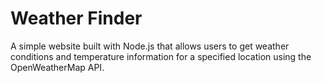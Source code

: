 # Weather Finder
A simple website built with Node.js that allows users to get weather conditions and temperature information for a specified location using the OpenWeatherMap API.
